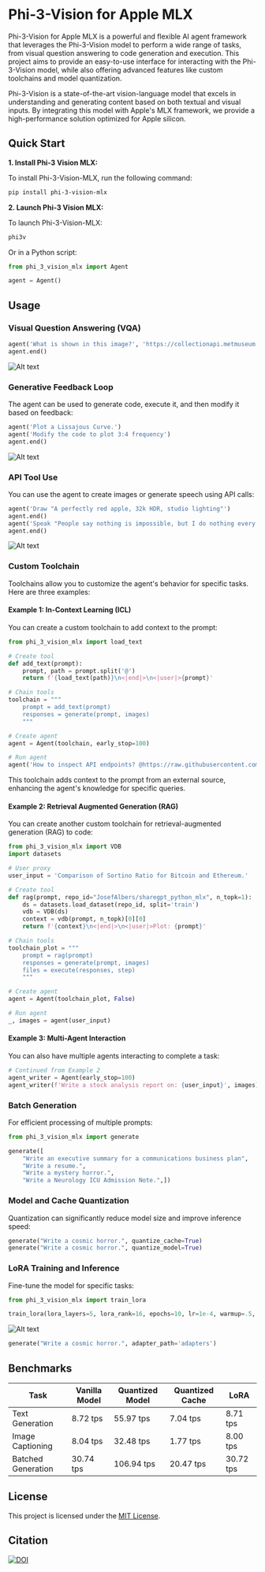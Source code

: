 # Phi-3-Vision for Apple MLX

Phi-3-Vision for Apple MLX is a powerful and flexible AI agent framework that leverages the Phi-3-Vision model to perform a wide range of tasks, from visual question answering to code generation and execution. This project aims to provide an easy-to-use interface for interacting with the Phi-3-Vision model, while also offering advanced features like custom toolchains and model quantization.

Phi-3-Vision is a state-of-the-art vision-language model that excels in understanding and generating content based on both textual and visual inputs. By integrating this model with Apple's MLX framework, we provide a high-performance solution optimized for Apple silicon.

## Quick Start

**1. Install Phi-3 Vision MLX:**

To install Phi-3-Vision-MLX, run the following command:

```bash
pip install phi-3-vision-mlx
```

**2. Launch Phi-3 Vision MLX:**

To launch Phi-3-Vision-MLX:

```bash
phi3v
```

Or in a Python script:

```python
from phi_3_vision_mlx import Agent

agent = Agent()
```

## Usage

### **Visual Question Answering (VQA)**

```python
agent('What is shown in this image?', 'https://collectionapi.metmuseum.org/api/collection/v1/iiif/344291/725918/main-image')
agent.end()
```

![Alt text](https://raw.githubusercontent.com/JosefAlbers/Phi-3-Vision-MLX/main/assets/vqa.png)

### **Generative Feedback Loop**

The agent can be used to generate code, execute it, and then modify it based on feedback:

```python
agent('Plot a Lissajous Curve.')
agent('Modify the code to plot 3:4 frequency')
agent.end()
```

![Alt text](https://raw.githubusercontent.com/JosefAlbers/Phi-3-Vision-MLX/main/assets/coding_agent.png)

### **API Tool Use**

You can use the agent to create images or generate speech using API calls:

```python
agent('Draw "A perfectly red apple, 32k HDR, studio lighting"')
agent.end()
agent('Speak "People say nothing is impossible, but I do nothing every day."')
agent.end()
```

![Alt text](https://raw.githubusercontent.com/JosefAlbers/Phi-3-Vision-MLX/main/assets/api_agent.png)

### **Custom Toolchain**

Toolchains allow you to customize the agent's behavior for specific tasks. Here are three examples:

#### Example 1: In-Context Learning (ICL)

You can create a custom toolchain to add context to the prompt:

```python
from phi_3_vision_mlx import load_text

# Create tool
def add_text(prompt):
    prompt, path = prompt.split('@')
    return f'{load_text(path)}\n<|end|>\n<|user|>{prompt}'

# Chain tools
toolchain = """
    prompt = add_text(prompt)
    responses = generate(prompt, images)
    """

# Create agent
agent = Agent(toolchain, early_stop=100)

# Run agent
agent('How to inspect API endpoints? @https://raw.githubusercontent.com/gradio-app/gradio/main/guides/08_gradio-clients-and-lite/01_getting-started-with-the-python-client.md')
```

This toolchain adds context to the prompt from an external source, enhancing the agent's knowledge for specific queries.

#### Example 2: Retrieval Augmented Generation (RAG)

You can create another custom toolchain for retrieval-augmented generation (RAG) to code:

```python
from phi_3_vision_mlx import VDB
import datasets

# User proxy
user_input = 'Comparison of Sortino Ratio for Bitcoin and Ethereum.'

# Create tool
def rag(prompt, repo_id="JosefAlbers/sharegpt_python_mlx", n_topk=1):
    ds = datasets.load_dataset(repo_id, split='train')
    vdb = VDB(ds)
    context = vdb(prompt, n_topk)[0][0]
    return f'{context}\n<|end|>\n<|user|>Plot: {prompt}'

# Chain tools
toolchain_plot = """
    prompt = rag(prompt)
    responses = generate(prompt, images)
    files = execute(responses, step)
    """

# Create agent
agent = Agent(toolchain_plot, False)

# Run agent
_, images = agent(user_input)
```

#### Example 3: Multi-Agent Interaction

You can also have multiple agents interacting to complete a task:

```python
# Continued from Example 2
agent_writer = Agent(early_stop=100)
agent_writer(f'Write a stock analysis report on: {user_input}', images)
```

### **Batch Generation**

For efficient processing of multiple prompts:

```python
from phi_3_vision_mlx import generate

generate([
    "Write an executive summary for a communications business plan",
    "Write a resume.", 
    "Write a mystery horror.",
    "Write a Neurology ICU Admission Note.",])
```

### **Model and Cache Quantization**

Quantization can significantly reduce model size and improve inference speed:

```python
generate("Write a cosmic horror.", quantize_cache=True)
generate("Write a cosmic horror.", quantize_model=True)
```

### **LoRA Training and Inference**

Fine-tune the model for specific tasks:

```python
from phi_3_vision_mlx import train_lora

train_lora(lora_layers=5, lora_rank=16, epochs=10, lr=1e-4, warmup=.5, mask_ratios=[.0], adapter_path='adapters', dataset_path = "JosefAlbers/akemiH_MedQA_Reason")
```

![Alt text](https://raw.githubusercontent.com/JosefAlbers/Phi-3-Vision-MLX/main/assets/train_log.png)

```python
generate("Write a cosmic horror.", adapter_path='adapters')
```

## Benchmarks

| Task                  | Vanilla Model | Quantized Model | Quantized Cache | LoRA        |
|-----------------------|---------------|-----------------|-----------------|-------------|
| Text Generation       |  8.72 tps     |  55.97 tps       |  7.04 tps      |  8.71 tps   |
| Image Captioning      |  8.04 tps     |  32.48 tps       |  1.77 tps      |  8.00 tps   |
| Batched Generation    | 30.74 tps     | 106.94 tps       | 20.47 tps      | 30.72 tps   |

## License

This project is licensed under the [MIT License](LICENSE).

## Citation

<a href="https://zenodo.org/doi/10.5281/zenodo.11403221"><img src="https://zenodo.org/badge/806709541.svg" alt="DOI"></a>
